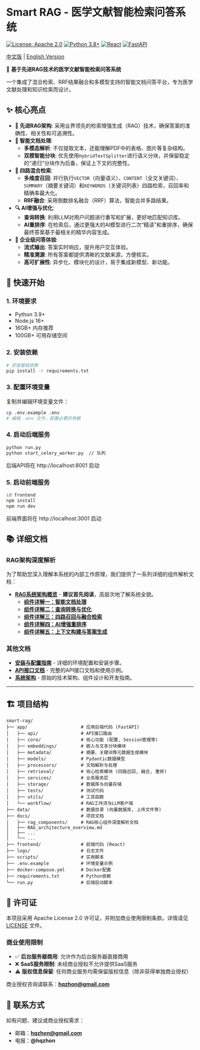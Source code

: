 # Smart RAG - 医学文献智能检索问答系统

[![License: Apache 2.0](https://img.shields.io/badge/License-Apache%202.0-blue.svg)](https://opensource.org/licenses/Apache-2.0)
[![Python 3.8+](https://img.shields.io/badge/python-3.8+-blue.svg)](https://www.python.org/downloads/)
[![React](https://img.shields.io/badge/react-18.0+-61dafb.svg)](https://reactjs.org/)
[![FastAPI](https://img.shields.io/badge/FastAPI-0.100+-009688.svg)](https://fastapi.tiangolo.com/)

[中文版](README_zh.md) | [English Version](README.md)

🚀 **基于先进RAG技术的医学文献智能检索问答系统**

一个集成了混合检索、RRF结果融合和多模型支持的智能文档问答平台，专为医学文献处理和知识检索而设计。

## ✨ 核心亮点

- **🚀 先进RAG架构**: 采用业界领先的检索增强生成（RAG）技术，确保答案的准确性、相关性和可追溯性。
- **🧠 智能文档处理**:
  - **多模态解析**: 不仅提取文本，还能理解PDF中的表格、图片等复杂结构。
  - **双模智能分块**: 优先使用`HybridTextSplitter`进行语义分块，并保留稳定的“递归”分块作为后备，保证上下文的完整性。
- **🎯 四路混合检索**:
  - **多维度召回**: 并行执行`VECTOR`（向量语义）、`CONTENT`（全文关键词）、`SUMMARY`（摘要关键词）和`KEYWORDS`（关键词列表）四路检索，召回率和精确率最大化。
  - **RRF融合**: 采用倒数排名融合（RRF）算法，智能合并多路结果。
- **🔍 AI增强与优化**:
  - **查询转换**: 利用LLM对用户问题进行重写和扩展，更好地匹配知识库。
  - **AI重排序**: 在检索后，通过更强大的AI模型进行二次“精读”和重排序，确保最终答案基于最相关的精华内容生成。
- **💬 企业级问答体验**:
  - **流式输出**: 答案实时响应，提升用户交互体验。
  - **精准溯源**: 所有答案都提供清晰的文献来源，方便核实。
  - **高可扩展性**: 异步化、模块化的设计，易于集成新模型、新功能。

## 🚀 快速开始

### 1. 环境要求

- Python 3.9+
- Node.js 16+
- 16GB+ 内存推荐
- 100GB+ 可用存储空间

### 2. 安装依赖

```bash
# 安装基础依赖
pip install -r requirements.txt
```

### 3. 配置环境变量

复制并编辑环境变量文件：
```bash
cp .env.example .env
# 编辑 .env 文件，配置必要的参数
```

### 4. 启动后端服务

```bash
python run.py
python start_celery_worker.py  // 队列
```

后端API将在 http://localhost:8001 启动

### 5. 启动前端服务

```bash
cd frontend
npm install
npm run dev
```

前端界面将在 http://localhost:3001 启动

## 📚 详细文档

### RAG架构深度解析

为了帮助您深入理解本系统的内部工作原理，我们提供了一系列详细的组件解析文档：

- **[RAG系统架构概览](docs/RAG_architecture_overview.md)** - **建议首先阅读**，高层次地了解系统全貌。
  - **[组件详解一：智能文档处理](docs/rag_components/1_document_processing.md)**
  - **[组件详解二：查询转换与优化](docs/rag_components/2_query_transformation.md)**
  - **[组件详解三：四路召回与融合检索](docs/rag_components/3_retrieval.md)**
  - **[组件详解四：AI增强重排序](docs/rag_components/4_reranking.md)**
  - **[组件详解五：上下文构建与答案生成](docs/rag_components/5_response_generation.md)**

### 其他文档

- **[安装与配置指南](docs/installation.md)** - 详细的环境配置和安装步骤。
- **[API接口文档](docs/api.md)** - 完整的API接口文档和使用示例。
- **[系统架构](docs/architecture.md)** - 原始的技术架构、组件设计和开发指南。


---

## 🏗️ 项目结构

```
smart-rag/
├── app/                    # 应用后端代码 (FastAPI)
│   ├── api/                # API接口路由
│   ├── core/               # 核心功能 (配置, Session管理等)
│   ├── embeddings/         # 嵌入与文本分块模块
│   ├── metadata/           # 摘要、关键词等元数据生成模块
│   ├── models/             # Pydantic数据模型
│   ├── processors/         # 文档解析与处理
│   ├── retrieval/          # 核心检索模块 (四路召回, 融合, 重排)
│   ├── services/           # 业务服务层
│   ├── storage/            # 数据库与向量存储
│   ├── tests/              # 测试代码
│   ├── utils/              # 工具函数
│   └── workflow/           # RAG工作流与LLM客户端
├── data/                   # 数据目录 (向量数据库, 上传文件等)
├── docs/                   # 项目文档
│   ├── rag_components/     # RAG核心组件深度解析文档
│   ├── RAG_architecture_overview.md
│   ├── ...
│   └── ...
├── frontend/               # 前端代码 (React)
├── logs/                   # 日志文件
├── scripts/                # 实用脚本
├── .env.example            # 环境变量示例
├── docker-compose.yml      # Docker配置
├── requirements.txt        # Python依赖
└── run.py                  # 后端启动脚本
```

## 📝 许可证

本项目采用 Apache License 2.0 许可证，并附加商业使用限制条款。详情请见 [LICENSE](LICENSE) 文件。

### 商业使用限制

- ✅ **后台服务器商用**: 允许作为后台服务器直接商用
- ❌ **SaaS服务限制**: 未经商业授权不允许提供SaaS服务
- ⚠️ **版权信息保留**: 任何商业服务均需保留版权信息（除非获得单独商业授权）

商业授权咨询请联系：**hqzhon@gmail.com**

## 📧 联系方式

如有问题、建议或商业授权需求：
- 邮箱：**hqzhon@gmail.com**
- 电报：**@hqzhon**
